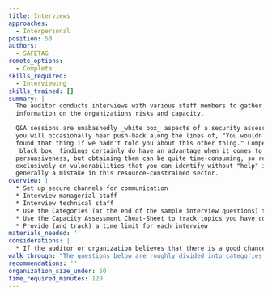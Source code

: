 ```yaml
---
title: Interviews
approaches:
  - Interpersonal
position: 50
authors:
  - SAFETAG
remote_options:
  - Complete
skills_required:
  - Interviewing
skills_trained: []
summary: |
  The auditor conducts interviews with various staff members to gather
  information on the organizations risks and capacity.

  Q&A sessions are unabashedly _white box_ aspects of a security assessment, and
  you will occasionally hear push-back along the lines of, "You wouldn't have
  found that thing if we hadn't told you about this other thing." Compelling
  _black box_ findings certainly do have an advantage when it comes to
  persuasiveness, but obtaining them can be quite time-consuming, so relying
  exclusively on vulnerabilities that you can identify without "help" is
  generally a mistake in this resource-constrained sector.
overview: |
  * Set up secure channels for communication
  * Interview managerial staff
  * Interview technical staff
  * Use the Categories (at the end of the sample interview questions) to help scope which questions to ask
  * Use the Capacity Assessment Cheat-Sheet to track topics you have covered
  * Provide (and track) a time limit for each interview
materials_needed: ''
considerations: |
  * If the auditor or organization believes that there is a good chance of surveillance on the channel you are communicating over, do the rest of the interview on a secured channel or in person where possible, though some information-gathering is critical to do before planning the audit. Inability to do so contributes towards a no-go situation.
walk_through: "The questions below are roughly divided into categories for management, program staff, and technical staff.  The questions for technical staff may be best asked of the manager or another point of contact.  Within that section, there are specific questions that often only actual IT staff are likely to be able to answer.  An auditor may find value in re-asking the same questions to multiple staff members.  Specifically, however, the \"Baseline Threat Identification Questions\" should be asked of whoever the auditor feels most able or willing to answer them.\n\nIn all cases, the HCD Toolkit recommends that you \"warm up the participant with questions they are comfortable with.\" [^HCD_toolkit] -- balance this against not asking questions which you should already know from basic organizational research, followed with informative questions which \"prompt bigger, even aspirational, thinking that they may not be accustomed to on a daily basis.\" [^HCD_toolkit]\n\n  * What is your position in the organization?\n  * What are your main responsibilities in this organization?\n  * What issues does the organization work on? (Provide an example if needed - examples below)\n    * Human Rights\n    * Transparency\n    * Public Service Delivery\n    * Health\n    * Free Media and Information\n    * Climate Issues\n    * Gender Issues\n    * Poverty Alleviation\n    * Community Building\n    * Peace promotion\n    * Agricultural Development\n    * Entrepreneurship\n    * Water, Sanitation\n    * Transportation\n    * Disaster Relief\n    * Other\n    * No Specific Mandate\n  * Where does your organization have activities?\n  * Does the organization have activities in more than one (city/province/country/region)\n  * What kind of funding does you organization receive?\n  * How many projects is your organization currently managing?\n  * What is the organization’s working language? (for password dictionary)\n  * Why are you having the audit done?\n\n###### Management and Baseline Questions\n\n\n  * Could you tell me, approximately, which percentage of the organization’s currently annual budget is dedicated to supporting the use of digital or mobile technology?\n  * Does the organization have its own office space?\n  * Does the organization have a domain name or brand identity that is used for all online communications?\n  * What other languages are used by the organization, formally or informally? (for password dictionary)\n  * In what language has your organization accessed online resources to support its work?\n  * How many paid, full-time staff does the organization employ?\n  * How many paid, part-time staff does the organization employ?\n  * How many unpaid workers, such as volunteers or interns work at least one day a month at the organization?\n  * Does the organization have a staff member responsible for working with digital or mobile technology? Yes, more than one\n  * Is this staff member responsible for any of the following areas:\n    * Office IT infrastructure\n    * Internet Presence or website\n\t* Outreach or communications\n    * Managing programs\n  * Has turnaround in staff members been a problem for retaining technical capacity in your organization?\n  * How regularly do staff members of the organization travel outside of your country?\n  * Does the organization do any of the following activities when travelling internationally:\n    * Run programs\n    * Participate in events\n    * Run trainings\n    * Receive trainings\n    * Fundraising\n\n\n**Go Specific**\n\n\"Dig deeper on the challenge at hand & prompt with ‘what if’ scenarios.\"\n\n  * Is the manager aware that a test is about to be performed?\n\n  * What is the most important reason for your organization to exist? (Provide an example if needed - examples below)\n    * To raise awareness in the organization's policy area.\n    * To impact policy.\n    * To improve policy.\n    * To improve service delivery.\n    * To change specific legislative or administrative governance structures.\n    * To provide citizens with a greater voice in public affairs and deliberations.\n    * To expose corruption or malfeasance.\n    * No concrete strategic objectives.\n  * Does the organization provide services directly to individuals (for example health, educational or legal service?)\n  * What type of direct services does the organization provide? (provide an example if needed - examples below)\n    * Legal Services\n    * Health Services\n\t* Education Services\n    * Water/Sanatation Services\n    * Financial Services\n    * Other Services\n  * Does the organization have a hierarchy for decision-making, according to which different people have different responsibilities and levels of authority?\n\n**Go Personal**\n\n\"Dig deeper on the practices outside of work & prompt with ‘what if’ scenarios.\"\n\n  * Does the staff usually work remotely?\n  * Does the staff usually take their work devices home?\n  * Does the staff usually access organizational assets from personal devices? (Provide an example if needed - examples below)\n    * Work email\n    * Work social media accounts\n    * Office network (VPN)\n    * Shared files\n  * Does the staff usually attend out-of-office events? (Provide an example if needed - examples below)\n    * Protests\n    * Trainings\n    * External meetings\n    * Press conferences\n  * What time does the staff usually come in and get out of the office?\n  * How secure are the office surroundings?\n  * What are the common means of transportation used?\n\n###### Program Staff Questions\n\nFor organizations with signficant online operations/programs, the following questions may be asked of the management point of contact and/or a program staff member.\n\n\n  * Does the organization primarily rely on digital media in its work?\n  * What digital tools does your organization use? (Examples follow)\n      * Email\n      * Email newsletters\n      * Websites\n      * Maintain blog or discussion fora, or another social media account(s)\n      * Engage in online discussions and interactions on external sites\n      * Maintain interactive websites\n      * paid software (like microsoft office or basecamp) to manage the organization or projects\n      * Free branded platforms (like google apps) to manage the organization or projects\n      * digital or mobile tools to collect data or evidence\n      * Digital or mobile tools to deliver health, financial, or other public services\n      * Mass communication to mobile phones\n      * security software (anti-virus, circumvention tools, etc)\n      * disseminate information through third party sites and platforms.\n      * Other\n    * How many people of the organization’s staff currently use digital or mobile technology on a daily basis?\n    * How many of the organization’s currently active projects would not be possible without the use of these media?\n    * Has the organization used the internet (including online training, discussions or research) to get better at any of the following activities\n        * Communicating with stakeholders and raising awareness on issues.\n    \t* Keeping the organization and its staff safe.\n        * Fundraising and developing the organization’s strategic focus.\n        * Managing staff and organizational activities (such as payroll, hiring and other administration)\n    \t* Measuring impact of programs.\n    * What are the most important motivations for the organization to use these tools?\n    * What data would create the greatest risk to the organization if exposed, corrupted, or deleted?\n    * Does the organization have specific plans to increase their capacity to use digital or mobile technologies in their work\n    * Which of the below factors are the three most significant obstacles to the efficient use of digital and mobile technology by your organization?\n      * Limited skills of staff\n      * Limited infrastructure for media or electricity.\n      * Limited technical literacy and media use among staff\n      * limited financial resources\n      * Insufficient hardware or software\n      * None\n      * Other\n      * don't know\n    * How well do you believe your organization is able to identify appropriate digital and mobile technology tools for the organization’s work?\n    * How well do you believe your organization is able to use appropriate digital and mobile technology tools for the organization’s work?\n    * In what ways, if any, have you experienced that technology inhibits the organization’s work?\n    * What new activities using digital or mobile technologies would the organization like to attempt in the future? Please give examples of programs, activities, or management functions\n\n###### Technical Staff Questions\nAsk these of the most technical staff member you are in touch with. If the organization has dedicated IT support, this section also includes specific questions for IT.\n\n\n  * Do the organization’s staff have access to computers for their work?\n  * How many staff members do not have access to their own computer or need to share computers with other?\n  * How many staff members use their personal devices to access organizational assets?\n  * How many staff members work remotely?\n  * What ways has the organization used any of the following methods to build skills and capacities for using digital or mobile technologies?\n    * Local Training\n    * Training in other countries\n    * Online Training\n    * Purchesing equiptment or hardware\n    * hiring consultants\n    * hiring staff or restructring human resources\n    * devoting staff time to independant learning\n    * participating in international events\n    * searching and learning online\n    * Other\n    * None\n  * Have these efforts to increase capacity targeted specific staff members in the organization?\n  * Has the organization actively worked to strengthen its digital security in the last year?\n    * (IF NO) Why did the organization not work to strengthen its digital security in the last year?\n    * (IF YES) How has the organization work to strengthen its digital security in the last year? (Examples Follow)\n      * Limited skills of staff\n      * Limited infrastructure for media or electricity.\n      * Limited technical literacy and media use among staff\n      * limited financial resources\n      * Insufficient hardware or software\n      * None\n      * Other\n      * don't know\n  * Has turnaround in staff members been a problem for retaining technical capacity in your organization?\n  * Are there systems on the network which the client does not own, operate, or rely on, that may require additional approval to test?\n  * Does the organization communicate with its beneficiaries/members/sources?\n    * How does the organization communicate with its beneficiaries/members/sources?\n  * Does the organization use any of these tools to maintain information about its members?\n    * Paper lists\n    * Mobile phone contact lists\n    * Email contact lists\n    * Spreadsheets\n    * CRM (customer relationship management software)\n    * Other\n  * What other tools does the organization use to maintain information about its members?\n  * I will now read a list of hardware tools you might be familiar with; From this list, could you please tell me about the three tools that are most important to the organization?\n    * Desktop computers\n    * Laptop Computers\n    * Mobile Phones\n    * Satellite Phones\n    * Video Equiptment\n    * Cameras\n    * USB Dongles\n    * Hard Drives\n    * Servers\n    * Audio Recorders\n    * Web Cams\n    * Wireless Routers\n    * Other\n  * Other hardware that is important to the organization’s work? Please describe if needed\n  * How important you think each of these hardware tools is for achieving the organization’s strategic objectives?\n  * I will now read a list of software tools you might be familiar with; From this list, could you please tell me about the three tools that are most important in the daily work of your organization?\n    * Social media\n    * Blogging Platforms\n    * Tools for creating and managing pictures or videos\n    * Cloud Based collaboration applications\n    * Budgeting Software\n    * Tools for building and managing websites\n    * project management software\n    * Anti-virus software\n    * tools for managing databases\n    * Graphic design or visualization software\n    * software to manage sms or mobile communication for groups\n    * circumvention software\n    * other\n  * Other software that is important to the organization’s work? Please describe if needed?\n\n**IT Only**\n\n  * Are there any systems which could be characterized as fragile? (systems with tendencies to crash, older operating systems, or which are unpatched)\n  * Does the organization have a standard procedure for installing software? If so can they provide a list of the software they install?\n  * Is any system monitoring software in place?\n  * What are the most critical servers and applications?\n  * Do you use backups in your organization?\n    * Are there any data/devices that are not backed up?\n    * Are backups tested on a regular basis?\n    * When was the last time the backups were restored?\n  * How many websites does your organization have?\n  * What are their URLs?\n  * Where are they hosted?\n  * How many wireless networks are in place at the organization?\n  * Is a guest wireless network used? If so:\n  * What type of encryption is used on the wireless networks?\n  * Does the organization implement filtering of MAC addresses?\n      * If so, can they provide the list of MAC addresses?\n      * If they don't filter MAC addresses, can they make a list of devices and MAC addresses connected to their local network?\n  * Does the guest network require authentication?\n  * Approximately how many clients will be using the wireless network?\n  * How many total IP addresses are being tested?\n  * How many internal IP addresses, if applicable?\n  * How many external IP addresses, if applicable?\n  * Are there any devices in place that may impact the results of audit scans such as a firewall, intrusion detection/prevention system, web application firewall, or load balancers?\n\n###### Baseline Threat Identification Questions\n\n\n\n  * To your knowledge, how often do the below incidents occur in the geographic areas or issue areas in which your organization is active? Could you please tell me if you think they happen never, sometimes or often\n    * The government lawfully intercepts information communicated by civil society or private person\n    * The government lawfully confiscates equipment because of the information it contains\n    * Government, public officials, non-state actors, police or security forces use digital or mobile technology to identify and target individuals for arrest or violen\n    * Government, public officials, non-state actors, police or security forces use digital or mobile technology to attack the reputations of individuals or organizations\n  * To your knowledge, how often do the below actors use digital or mobile technology to target or to identify individuals for arrest or violence? Do they use it never, sometimes, or often?\n    * government or public officials\n    * non-state actors (corporations, social groups)\n    * police, security forces or paramilitary groups\n  * And how often would you say that these actors use digital or mobile technology to monitor or gather information on civil society activities? Never, sometimes, or often?\n    * government or public officials\n    * non-state actors (corporations, social groups)\n    * police, security forces or paramilitary groups\n  * What do you feel are the most immediate and serious digital threats to the organization?\n  * How much risk do you feel each of these digital threats presents to your organization?\n    * Online surveillance\n    * DDOS (Distributed Denial of Service) Attack\n    * Targeted for physical violence on the basis of digital activity\n    * Data loss\n    * Other.\n  * Do you feel that any of these threats place the physical security of your staff in danger?\n  * Do you feel that any of these threats place the physical security of your stakeholders in danger?\n  * Do you feel that any of these threats place the physical security of your beneficiaries in danger?\n  * In the last six months, have you or any of your civil society peers experienced any of the following?\n    * Intimidation or threats of violence by public officials, police or security force\n    * Intimidation or threats of violence by private or non-state actors.\n    * Threats of arrest or detention\n    * Arrest\n    * Threats of Torture.\n    * Confiscation of equipment\n    * Threats to administrative standing, such as stripping individuals of professional accreditation or organization of licenses\n    * Other\n  * How has your organization responded to these threats?\n    * Addressed the issue in the press/online\n    * Told other organizations about the threat\n    * Contacted the authorities\n    * Trained staff to prevent and mitigate such threats in the future\n    * Requested help from other organizations\n    * Invested in hardware\n    * raised funds\n    * has not responded\n    * other\n  * Has the organization taken any of the following steps to prepare against digital or physical threats?\n    * Staff have been trained\n    * There are specific plans in place for specific situations\n    * Equipment and/or supplies have been made ready\n    * Other\n\n  * Does the organization experience power outages in its office\n  * Does the organization have access to the Internet in its offices?\n  * In the last month, has your organization lost access to Internet for reasons other than power outages\n  * What are the security threats in the office surroundings?\n    * Robbery?\n    * Kidnapping?\n    * Harrasment?\n    * Surveillance?\n    * Physical violence?\n\n###### Questions for Known High Risk Organizations\n\nSee [Guiding Questions for High Risk Organizations](https://safetag.org/activities/interviews_highrisk) if there are concerns that the organization may be targeted by advanced threat actors.\n"
recommendations: ''
organization_size_under: 50
time_required_minutes: 120
---
```

